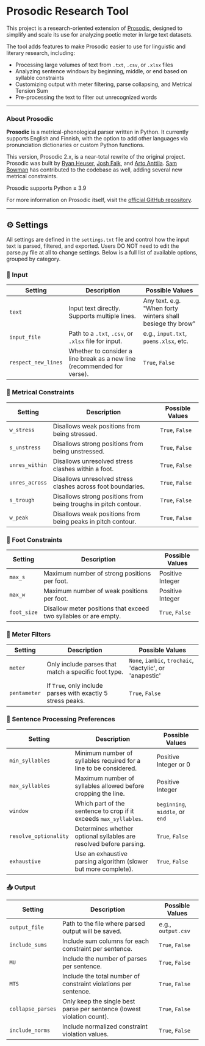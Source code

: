 # Prosodic Research Tool

This project is a research-oriented extension of [Prosodic](https://github.com/quadrismegistus/prosodic), designed to simplify and scale its use for analyzing poetic meter in large text datasets.

The tool adds features to make Prosodic easier to use for linguistic and literary research, including:

- Processing large volumes of text from `.txt`, `.csv`, or `.xlsx` files  
- Analyzing sentence windows by beginning, middle, or end based on syllable constraints  
- Customizing output with meter filtering, parse collapsing, and Metrical Tension Sum
- Pre-processing the text to filter out unrecognized words

---

### About Prosodic

**Prosodic** is a metrical-phonological parser written in Python. It currently supports English and Finnish, with the option to add other languages via pronunciation dictionaries or custom Python functions.

This version, Prosodic 2.x, is a near-total rewrite of the original project. Prosodic was built by [Ryan Heuser](https://github.com/quadrismegistus), [Josh Falk](https://github.com/jsfalk), and [Arto Anttila](https://web.stanford.edu/~anttila/). [Sam Bowman](https://github.com/sleepinyourhat) has contributed to the codebase as well, adding several new metrical constraints.

Prosodic supports Python ≥ 3.9

For more information on Prosodic itself, visit the [official GitHub repository](https://github.com/quadrismegistus/prosodic).

---

## ⚙️ Settings

All settings are defined in the `settings.txt` file and control how the input text is parsed, filtered, and exported. Users DO NOT need to edit the parse.py file at all to change settings. Below is a full list of available options, grouped by category.


### 📝 Input

| Setting           | Description                                                                 | Possible Values                      |
|-------------------|-----------------------------------------------------------------------------|--------------------------------------|
| `text`            | Input text directly. Supports multiple lines.                               | Any text. e.g. "When forty winters shall besiege thy brow" |
| `input_file`      | Path to a `.txt`, `.csv`, or `.xlsx` file for input.                          | e.g., `input.txt`, `poems.xlsx`, etc.      |
| `respect_new_lines` | Whether to consider a line break as a new line (recommended for verse).     | `True`, `False`                      |


### 🎼 Metrical Constraints

| Setting         | Description                                                              | Possible Values |
|-----------------|--------------------------------------------------------------------------|-----------------|
| `w_stress`      | Disallows weak positions from being stressed.                            | `True`, `False` |
| `s_unstress`    | Disallows strong positions from being unstressed.                        | `True`, `False` |
| `unres_within`  | Disallows unresolved stress clashes within a foot.                       | `True`, `False` |
| `unres_across`  | Disallows unresolved stress clashes across foot boundaries.              | `True`, `False` |
| `s_trough`      | Disallows strong positions from being troughs in pitch contour.          | `True`, `False` |
| `w_peak`        | Disallows weak positions from being peaks in pitch contour.              | `True`, `False` |


### 👣 Foot Constraints

| Setting     | Description                                                      | Possible Values |
|-------------|------------------------------------------------------------------|-----------------|
| `max_s`     | Maximum number of strong positions per foot.                     | Positive Integer |
| `max_w`     | Maximum number of weak positions per foot.                       | Positive Integer |
| `foot_size` | Disallow meter positions that exceed two syllables or are empty. | `True`, `False` |


### 📏 Meter Filters

| Setting     | Description                                                            | Possible Values                  |
|-------------|------------------------------------------------------------------------|----------------------------------|
| `meter`     | Only include parses that match a specific foot type.                   | `None`, `iambic`, `trochaic`, 'dactylic', or 'anapestic' |
| `pentameter`| If `True`, only include parses with exactly 5 stress peaks.            | `True`, `False`                  |


### 🧠 Sentence Processing Preferences

| Setting          | Description                                                                  | Possible Values              |
|------------------|------------------------------------------------------------------------------|------------------------------|
| `min_syllables`  | Minimum number of syllables required for a line to be considered.            | Positive Integer or 0          |
| `max_syllables`  | Maximum number of syllables allowed before cropping the line.                | Positive Integer       |
| `window`         | Which part of the sentence to crop if it exceeds `max_syllables`.            | `beginning`, `middle`, or `end` |
| `resolve_optionality` | Determines whether optional syllables are resolved before parsing.     | `True`, `False`              |
| `exhaustive`     | Use an exhaustive parsing algorithm (slower but more complete).              | `True`, `False`              |


### 📤 Output

| Setting          | Description                                                                 | Possible Values |
|------------------|-----------------------------------------------------------------------------|-----------------|
| `output_file`    | Path to the file where parsed output will be saved.                         | e.g., `output.csv` |
| `include_sums`   | Include sum columns for each constraint per sentence.                       | `True`, `False` |
| `MU`             | Include the number of parses per sentence.                                  | `True`, `False` |
| `MTS`            | Include the total number of constraint violations per sentence.             | `True`, `False` |
| `collapse_parses`| Only keep the single best parse per sentence (lowest violation count).      | `True`, `False` |
| `include_norms`  | Include normalized constraint violation values.                             | `True`, `False` |
